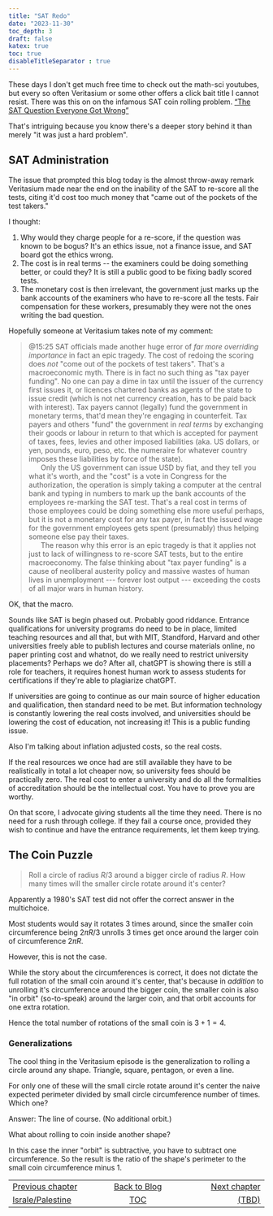 ```yaml
---
title: "SAT Redo"
date: "2023-11-30"
toc_depth: 3
draft: false
katex: true
toc: true
disableTitleSeparator : true
---
```

These days I don't get much free time to check out the math-sci youtubes, 
but every so often Veritasium or some other offers a click bait title I 
cannot resist. There was this on on the infamous SAT coin rolling problem. 
[“The SAT Question Everyone Got Wrong”](https://www.youtube.com/watch?v=FUHkTs-Ipfg)

That's intriguing because you know there's a deeper story behind it than 
merely "it was just a hard problem".

## SAT Administration

The issue that prompted this blog today is the almost throw-away remark 
Veritasium made near the end on the inability of the SAT to re-score all the 
tests, citing it'd cost too much money that "came out of the pockets of the 
test takers."

I thought:

1. Why would they charge people for a re-score, if the question was known to 
be bogus? It's an ethics issue, not a finance issue, and SAT board got the 
ethics wrong.
2. The cost is in real terms -- the examiners could be doing something better, 
or could they? It is still a public good to be fixing badly scored tests. 
3. The monetary cost is then irrelevant, the government just marks up the bank accounts of the examiners who have to re-score all the tests. Fair compensation 
for these workers, presumably they were not the ones writing the bad question.


Hopefully someone at Veritasium takes note of my comment:

> @15:25 SAT officials made another huge error of _far more overriding 
importance_ in fact an epic tragedy. The cost of redoing the scoring does 
*_not_* "come out of the pockets of test takers". That's a macroeconomic myth. 
There is in fact no such thing as "tax payer funding". No one can pay a dime 
in tax until the issuer of the currency first issues it, or licences chartered 
banks as agents of the state to issue credit (which is not net currency 
creation, has to be paid back with interest).  Tax payers cannot (legally) 
fund the government in monetary terms, that'd mean they're engaging in 
counterfeit. Tax payers and others "fund" the government in *_real terms_* by 
exchanging their goods or labour in return to that which is accepted for 
payment of taxes, fees, levies and other imposed liabilities (aka. US dollars, 
or yen, pounds, euro, peso, etc. the numeraire for whatever country imposes 
these liabilities by force of the state).   
&nbsp;&nbsp;&nbsp;&nbsp;&nbsp;&nbsp;Only the US government can issue USD by 
fiat, and they tell you what it's worth, and the "cost" is a vote in Congress 
for the authorization, the operation is simply taking a computer at the 
central bank and typing in numbers to mark up the bank accounts of the 
employees re-marking the SAT test. That's a real cost in terms of those 
employees could be doing something else more useful perhaps, but it is not a 
monetary cost for any tax payer, in fact the issued wage for the government 
employees gets spent (presumably) thus helping someone else pay their taxes.   
&nbsp;&nbsp;&nbsp;&nbsp;&nbsp;&nbsp;The reason why this error is an epic 
tragedy is that it applies not just to lack of willingness to re-score SAT 
tests, but to the entire macroeconomy. The false thinking about "tax payer 
funding" is a cause of neoliberal austerity policy and massive wastes of human 
lives in unemployment --- forever lost output --- exceeding the costs of all 
major wars in human history.


OK, that the macro.

Sounds like SAT is begin phased out. Probably good riddance.
Entrance qualifications for university programs do need to be in place, 
limited teaching resources and all that, but with MIT, Standford, Harvard and 
other universities freely able to publish lectures and course materials 
online, no paper printing cost and whatnot, do we really need to restrict 
university placements? Perhaps we do?  After all, chatGPT is showing there is 
still a role for teachers, it requires honest human work to assess students 
for certifications if they're able to plagiarize chatGPT.

If universities are going to continue as our main source of higher education 
and qualification, then standard need to be met. But information technology is 
constantly lowering the real costs involved, and universities should be 
lowering the cost of education, not increasing it!  This is a public funding 
issue. 

Also I'm talking about inflation adjusted costs, so the real costs.

If the real resources we once had are still available they have to be 
realistically in total a lot cheaper now, so university fees should be 
practically zero. The real cost to enter a university and do all the 
formalities of accreditation should be the intellectual cost. You have to 
prove you are worthy.

On that score, I advocate giving students all the time they need. There is no 
need for a rush through college. If they fail a course once, provided they 
wish to continue and have the entrance requirements, let them keep trying.


## The Coin Puzzle

> Roll a circle of radius $R/3$ around a bigger circle of radius $R$.  How many 
times will the smaller circle rotate around it's center? 

Apparently a 1980's SAT test did not offer the correct answer in the 
multichoice. 

Most students would say it rotates $3$ times around, since the smaller coin circumference being $2\pi R/3$ unrolls $3$ times get once around the larger 
coin of circumference $2\pi R$.

However, this is not the case. 

While the story about the circumferences is correct, it does not dictate the 
full rotation of the small coin around it's center, that's because in 
*addition* to unrolling it's circumference around the bigger coin, the smaller 
coin is also "in orbit" (so-to-speak) around the larger coin, and that orbit 
accounts for one extra rotation.

Hence the total number of rotations of the small coin is $3+1 = 4$.


### Generalizations

The cool thing in the Veritasium episode is the generalization to rolling a 
circle around any shape. Triangle, square, pentagon, or even a line.

For only one of these will the small circle rotate around it's center the 
naive expected perimeter divided by small circle circumference number of 
times. Which one?

Answer: The line of course. (No additional orbit.)

What about rolling to coin inside another shape? 

In this case the inner "orbit" is subtractive, you have to subtract one 
circumference. So the result is the ratio of the shape's perimeter to the 
small coin circumference minus $1$.






<table style="border-collapse: collapse; border=0;">
    <colgroup>
       <col span="1" style="width: 25%;">
       <col span="1" style="width: 15%;">
       <col span="1" style="width: 25%;">
    </colgroup>
<tr style="border: 1px solid color:#0f0f0f;">
<td style="border: 1px solid color:#0f0f0f;">
<a href="../43_demystify_deb">Previous chapter</a></td>
<td style="border: 1px solid color:#0f0f0f; text-align:center;">
<a href="../">Back to Blog</a></td>
<td style="border: 1px solid color:#0f0f0f; text-align:right;">
<a href="./">Next chapter</a></td>
</tr>
<tr style="border: 1px solid color:#0f0f0f;">
<td style="border: 1px solid color:#0f0f0f;">
<a href="../43_demystify_deb">Israle/Palestine</a></td>
<td style="border: 1px solid color:#0f0f0f; text-align:center;">
<a href="../">TOC</a></td>
<td style="border: 1px solid color:#0f0f0f; text-align:right;">
<a href="./">(TBD)</a></td>
</tr>
</table>

